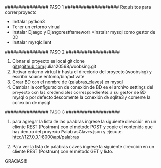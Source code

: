 
################ PASO 1 ####################
Requisitos para correr proyecto
 * Instalar python3
 * Tener un entorno virtual
 * Instalar Django y Djangorestframework
 *Instalar mysql como gestor de BD
 * Instalar mysqlclient
 
################ PASO 2 ####################
1. Clonar el proyecto en local
   git clone git@github.com:julian20568/woobsing.git
2. Activar entorno virtual
   ir hasta el directorio del proyecto (woobsing) y escribir source entorno/bin/activate
3. Crear BD con el nombre de (palabras_claves) en mysql
4. Cambiar la configuracion de conexión de BD en el archivo settings del proyecto con las credenciales correspondientes a su gestor de BD mysql 
   o por defecto descomente la conexión de sqlite3 y comente la conexión de mysql

################ PASO 3 ####################
1. para agregar la lista de las palabras ingrese la siguiente dirección en un cliente REST (Postman) con el método POST y copie el contenido que 
   hay dentro del proyecto PalabrasClaves.json y ejecute.
   http://127.0.0.1:8000/api/palabras
   
2. Para ver la lista de palabras claves ingrese la siguiente dirección en un cliente REST (Postman) con el método GET y listo.

GRACIAS!!!
